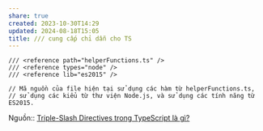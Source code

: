 ```yaml
---
share: true
created: 2023-10-30T14:29
updated: 2024-08-18T15:05
title: /// cung cấp chỉ dẫn cho TS
---
```

```
/// <reference path="helperFunctions.ts" />
/// <reference types="node" />
/// <reference lib="es2015" />
 
// Mã nguồn của file hiện tại sử dụng các hàm từ helperFunctions.ts,
// sử dụng các kiểu từ thư viện Node.js, và sử dụng các tính năng từ ES2015.
```

Nguồn:: [Triple-Slash Directives trong TypeScript là gì?](https://freetuts.net/tripleslash-directives-trong-typescript-la-gi-6250.html)